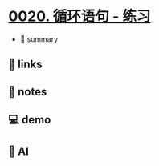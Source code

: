 # [0020. 循环语句 - 练习](https://github.com/Tdahuyou/javascript/tree/main/0020.%20%E5%BE%AA%E7%8E%AF%E8%AF%AD%E5%8F%A5%20-%20%E7%BB%83%E4%B9%A0)

- 📝 summary

## 🔗 links
## 📒 notes
## 💻 demo
## 🤖 AI
